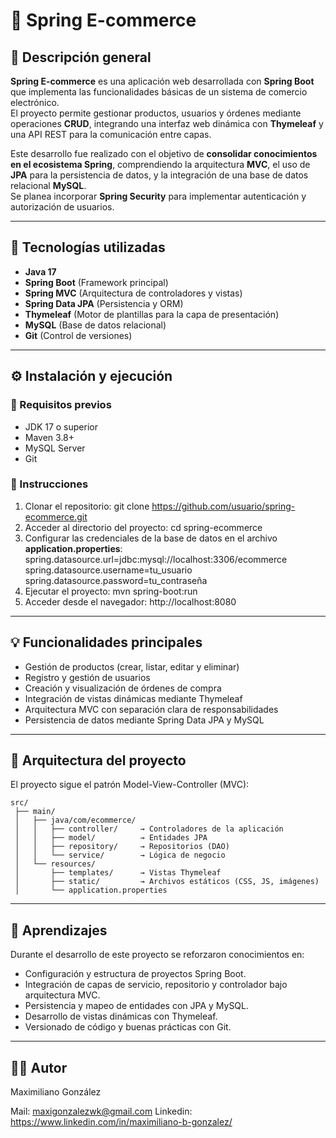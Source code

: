 # 🛒 Spring E-commerce

## 📖 Descripción general
**Spring E-commerce** es una aplicación web desarrollada con **Spring Boot** que implementa las funcionalidades básicas de un sistema de comercio electrónico.  
El proyecto permite gestionar productos, usuarios y órdenes mediante operaciones **CRUD**, integrando una interfaz web dinámica con **Thymeleaf** y una API REST para la comunicación entre capas.

Este desarrollo fue realizado con el objetivo de **consolidar conocimientos en el ecosistema Spring**, comprendiendo la arquitectura **MVC**, el uso de **JPA** para la persistencia de datos, y la integración de una base de datos relacional **MySQL**.  
Se planea incorporar **Spring Security** para implementar autenticación y autorización de usuarios.

---

## 🧩 Tecnologías utilizadas
- **Java 17**
- **Spring Boot** (Framework principal)
- **Spring MVC** (Arquitectura de controladores y vistas)
- **Spring Data JPA** (Persistencia y ORM)
- **Thymeleaf** (Motor de plantillas para la capa de presentación)
- **MySQL** (Base de datos relacional)
- **Git** (Control de versiones)

---

## ⚙️ Instalación y ejecución

### 🔧 Requisitos previos
- JDK 17 o superior  
- Maven 3.8+  
- MySQL Server  
- Git

### 🚀 Instrucciones
1. Clonar el repositorio:
   git clone https://github.com/usuario/spring-ecommerce.git
2. Acceder al directorio del proyecto:
    cd spring-ecommerce
3. Configurar las credenciales de la base de datos en el archivo **application.properties**:
    spring.datasource.url=jdbc:mysql://localhost:3306/ecommerce
    spring.datasource.username=tu_usuario
    spring.datasource.password=tu_contraseña
4. Ejecutar el proyecto:
    mvn spring-boot:run
5. Acceder desde el navegador:
    http://localhost:8080

---

## 💡 Funcionalidades principales

- Gestión de productos (crear, listar, editar y eliminar)
- Registro y gestión de usuarios
- Creación y visualización de órdenes de compra
- Integración de vistas dinámicas mediante Thymeleaf
- Arquitectura MVC con separación clara de responsabilidades
- Persistencia de datos mediante Spring Data JPA y MySQL

---

## 🧱 Arquitectura del proyecto

El proyecto sigue el patrón Model-View-Controller (MVC):

```
src/
 ├── main/
 │   ├── java/com/ecommerce/
 │   │   ├── controller/     → Controladores de la aplicación
 │   │   ├── model/          → Entidades JPA
 │   │   ├── repository/     → Repositorios (DAO)
 │   │   └── service/        → Lógica de negocio
 │   └── resources/
 │       ├── templates/      → Vistas Thymeleaf
 │       ├── static/         → Archivos estáticos (CSS, JS, imágenes)
 │       └── application.properties
```

---

## 🧠 Aprendizajes

Durante el desarrollo de este proyecto se reforzaron conocimientos en:

- Configuración y estructura de proyectos Spring Boot.
- Integración de capas de servicio, repositorio y controlador bajo arquitectura MVC.
- Persistencia y mapeo de entidades con JPA y MySQL.
- Desarrollo de vistas dinámicas con Thymeleaf.
- Versionado de código y buenas prácticas con Git.

---

## 👨‍💻 Autor

Maximiliano González

Mail: maxigonzalezwk@gmail.com
Linkedin: https://www.linkedin.com/in/maximiliano-b-gonzalez/
